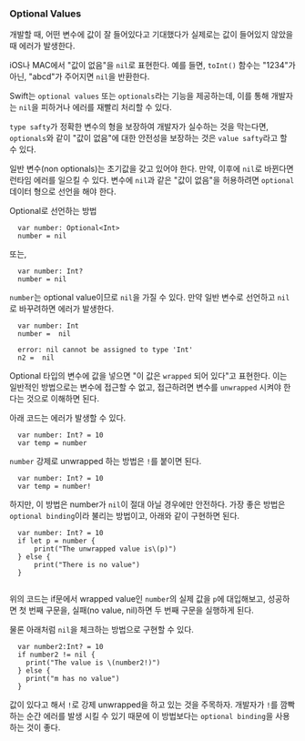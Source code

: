 ### Optional Values

개발할 때, 어떤 변수에 값이 잘 들어있다고 기대했다가 실제로는 값이 들어있지 않았을 때 에러가 발생한다.

iOS나 MAC에서 "값이 없음"을 ```nil```로 표현한다. 예를 들면, ```toInt()``` 함수는 "1234"가 아닌, "abcd"가 주어지면 ```nil```을 반환한다.

Swift는 ```optional values``` 또는 ```optionals```라는 기능을 제공하는데, 이를 통해 개발자는 ```nil```을 피하거나 에러를 재빨리 처리할 수 있다.


```type safty```가 정확한 변수의 형을 보장하여 개발자가 실수하는 것을 막는다면, ```optionals```와 같이 "값이 없음"에 대한 안전성을 보장하는 것은 ```value safty```라고 할 수 있다.

일반 변수(non optionals)는 초기값을 갖고 있어야 한다. 만약, 이후에 ```nil```로 바뀐다면 런타임 에러를 일으킬 수 있다. 변수에 ```nil```과 같은 "값이 없음"을 허용하려면 ```optional``` 데이터 형으로 선언을 해야 한다.

Optional로 선언하는 방법

```
  var number: Optional<Int>  
  number = nil
```

또는,

```
  var number: Int?
  number = nil
```

```number```는 optional value이므로 ```nil```을 가질 수 있다. 만약 일반 변수로 선언하고 ```nil```로 바꾸려하면 에러가 발생한다.

```
  var number: Int
  number =  nil 
  
  error: nil cannot be assigned to type 'Int'
  n2 =  nil
```

Optional 타입의 변수에 값을 넣으면 "이 값은 ```wrapped``` 되어 있다"고 표현한다. 이는 일반적인 방법으로는 변수에 접근할 수 없고, 접근하려면 변수를 ```unwrapped``` 시켜야 한다는 것으로 이해하면 된다.

아래 코드는 에러가 발생할 수 있다.

```
  var number: Int? = 10
  var temp = number
```

```number``` 강제로 unwrapped 하는 방법은 ```!```를 붙이면 된다.

```
  var number: Int? = 10
  var temp = number!
```

하지만, 이 방법은 number가 ```nil```이 절대 아닐 경우에만 안전하다.
가장 좋은 방법은 ```optional binding```이라 불리는 방법이고, 아래와 같이 구현하면 된다.

```
  var number: Int? = 10
  if let p = number {
      print("The unwrapped value is\(p)")
  } else {
      print("There is no value")
  }
 
```

위의 코드는 if문에서 wrapped value인 ```number```의 실제 값을 ```p```에 대입해보고, 성공하면 첫 번째 구문을, 실패(no value, nil)하면 두 번째 구문을 실행하게 된다.

물론 아래처럼 ```nil```을 체크하는 방법으로 구현할 수 있다.

```
  var number2:Int? = 10
  if number2 != nil {
    print("The value is \(number2!)")
  } else {
    print("m has no value")
  }
```

값이 있다고 해서 ```!```로 강제 unwrapped을 하고 있는 것을 주목하자. 개발자가 ```!```를 깜빡하는 순간 에러를 발생 시킬 수 있기 때문에 이 방법보다는 ```optional binding```을 사용하는 것이 좋다.






